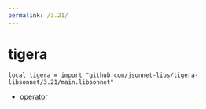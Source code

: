 ```yaml
---
permalink: /3.21/
---
```


# tigera

```jsonnet
local tigera = import "github.com/jsonnet-libs/tigera-libsonnet/3.21/main.libsonnet"
```



* [operator](operator/index.md)